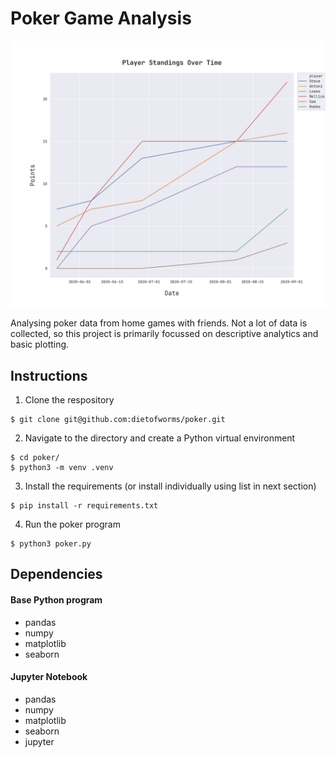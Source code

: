 # Poker Game Analysis
![poker](https://github.com/dietofworms/poker/blob/master/plots/StandingsOverTime-line.png)

Analysing poker data from home games with friends. Not a lot of data is collected, so this project is primarily focussed on descriptive analytics and basic plotting.

## Instructions
1. Clone the respository

```
$ git clone git@github.com:dietofworms/poker.git
```

2. Navigate to the directory and create a Python virtual environment

```
$ cd poker/
$ python3 -m venv .venv
```

3. Install the requirements (or install individually using list in next section)

``` 
$ pip install -r requirements.txt
```

4. Run the poker program

``` 
$ python3 poker.py
```


## Dependencies 
#### Base Python program
- pandas
- numpy
- matplotlib
- seaborn

#### Jupyter Notebook
- pandas
- numpy
- matplotlib
- seaborn
- jupyter
